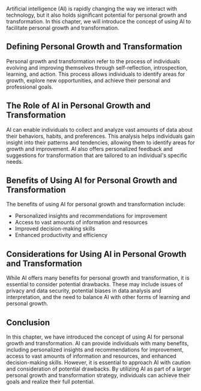 
Artificial intelligence (AI) is rapidly changing the way we interact with technology, but it also holds significant potential for personal growth and transformation. In this chapter, we will introduce the concept of using AI to facilitate personal growth and transformation.

Defining Personal Growth and Transformation
-------------------------------------------

Personal growth and transformation refer to the process of individuals evolving and improving themselves through self-reflection, introspection, learning, and action. This process allows individuals to identify areas for growth, explore new opportunities, and achieve their personal and professional goals.

The Role of AI in Personal Growth and Transformation
----------------------------------------------------

AI can enable individuals to collect and analyze vast amounts of data about their behaviors, habits, and preferences. This analysis helps individuals gain insight into their patterns and tendencies, allowing them to identify areas for growth and improvement. AI also offers personalized feedback and suggestions for transformation that are tailored to an individual's specific needs.

Benefits of Using AI for Personal Growth and Transformation
-----------------------------------------------------------

The benefits of using AI for personal growth and transformation include:

* Personalized insights and recommendations for improvement
* Access to vast amounts of information and resources
* Improved decision-making skills
* Enhanced productivity and efficiency

Considerations for Using AI in Personal Growth and Transformation
-----------------------------------------------------------------

While AI offers many benefits for personal growth and transformation, it is essential to consider potential drawbacks. These may include issues of privacy and data security, potential biases in data analysis and interpretation, and the need to balance AI with other forms of learning and personal growth.

Conclusion
----------

In this chapter, we have introduced the concept of using AI for personal growth and transformation. AI can provide individuals with many benefits, including personalized insights and recommendations for improvement, access to vast amounts of information and resources, and enhanced decision-making skills. However, it is essential to approach AI with caution and consideration of potential drawbacks. By utilizing AI as part of a larger personal growth and transformation strategy, individuals can achieve their goals and realize their full potential.
